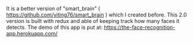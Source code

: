 It is a better version of "smart_brain" ( https://github.com/yiting76/smart_brain ) which I created before.
This 2.0 version is built with redux and able of keeping track how many faces it detects. 
The demo of this app is put at: https://the-face-recognition-app.herokuapp.com/